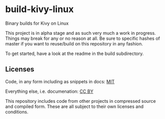 # build-kivy-linux
Binary builds for Kivy on Linux

This project is in alpha stage and as such very much a work in progress.
Things may break for any or no reason at all.  Be sure to specific
hashes of master if you want to reuse/build on this repository in any
fashion.

To get started, have a look at the readme in the build subdirectory.


## Licenses
Code, in any form including as snippets in docs:
[MIT](https://opensource.org/licenses/MIT)

Everything else, i.e. documenation:
[CC BY](https://creativecommons.org/licenses/by/4.0/)

This repository includes code from other projects in compressed source
and compiled form.  These are all subject to their own licenses and
conditions.
